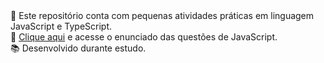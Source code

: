 
<div>
🔭 Este repositório conta com pequenas atividades práticas em linguagem JavaScript e TypeScript.
<br>
📌 <a href="https://drive.google.com/file/d/1SUK9c66NUfwO7Lfrw-Pb1O6M5MoE4POH/view?usp=sharing" target="_blank">Clique aqui</a> e acesse o enunciado das questões de JavaScript.
<br>
📚 Desenvolvido durante estudo.
</div>
